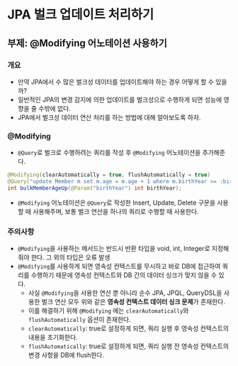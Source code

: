 # JPA 벌크 업데이트 처리하기
## 부제: @Modifying 어노테이션 사용하기

### 개요
* 만약 JPA에서 수 많은 벌크성 데이터를 업데이트해야 하는 경우 어떻게 할 수 있을까?
* 일반적인 JPA의 변경 감지에 의한 업데이트를 벌크성으로 수행하게 되면 성능에 영향을 줄 수밖에 없다.
* JPA에서 벌크성 데이터 연산 처리를 하는 방법에 대해 알아보도록 하자.

### @Modifying
* `@Query`로 벌크로 수행하려는 쿼리를 작성 후 `@Modifying` 어노테이션을 추가해준다.
```java
@Modifying(clearAutomatically = true, flushAutomatically = true)
@Query("update Member m set m.age = m.age + 1 where m.birthYear >= :birthYear")
int bulkMemberAgeUp(@Param("birthYear") int birthYear);
```

* `@Modifying` 어노테이션은 `@Query`로 작성한 Insert, Update, Delete 구문을 사용할 때 사용해주며, 보통 벌크 연산을 하나의 쿼리로 수행할 때 사용한다.

### 주의사항
* `@Modifying`을 사용하는 메서드는 반드시 반환 타입을 void, int, Integer로 지정해줘야 한다. 그 외의 타입은 오류 발생
* `@Modifying`를 사용하게 되면 영속성 컨텍스트를 무시하고 바로 DB에 접근하여 쿼리를 수행하기 때문에 영속성 컨텍스트와 DB 간의 데이터 싱크가 맞지 않을 수 있다.
  * 사실 `@Modifying`을 사용한 연산 뿐 아니라 순수 JPA, JPQL, QueryDSL을 사용한 벌크 연산 모두 위와 같은 **영속성 컨텍스트 데이터 싱크 문제**가 존재한다.
  * 이를 해결하기 위해 `@Modifying` 에는 `clearAutomatically`와 `flushAutomatically` 옵션이 존재한다.
  * `clearAutomatically`: true로 설정하게 되면, 쿼리 실행 후 영속성 컨텍스트의 내용을 초기화한다.
  * `flushAutomatically`: true로 설정하게 되면, 쿼리 실행 전 영속성 컨텍스트의 변경 사항을 DB에 flush한다.
